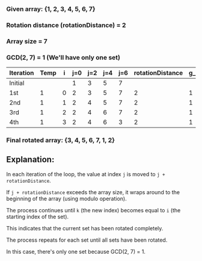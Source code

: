 ### Given array: {1, 2, 3, 4, 5, 6, 7}

### Rotation distance (rotationDistance) = 2

### Array size = 7

### GCD(2, 7) = 1 (We'll have only one set)

| Iteration | Temp | i | j=0 | j=2 | j=4 | j=6 | rotationDistance | g_c_d | k |
|-----------|------|---|-----|-----|-----|-----|---|-------|---|
| Initial   |      |   | 1   | 3   | 5   | 7   |   |       |   |
| 1st       | 1    | 0 | 2   | 3   | 5   | 7   | 2 | 1     | 2 |
| 2nd       | 1    | 1 | 2   | 4   | 5   | 7   | 2 | 1     | 4 |
| 3rd       | 1    | 2 | 2   | 4   | 6   | 7   | 2 | 1     | 6 |
| 4th       | 1    | 3 | 2   | 4   | 6   | 3   | 2 | 1     | 8 |



### Final rotated array: {3, 4, 5, 6, 7, 1, 2}

## Explanation:

In each iteration of the loop, the value at index `j` is moved to `j + rotationDistance`. 

If `j + rotationDistance` exceeds the array size, it wraps around to the beginning of the array (using modulo operation).

The process continues until `k` (the new index) becomes equal to `i` (the starting index of the set). 

This indicates that the current set has been rotated completely.

The process repeats for each set until all sets have been rotated. 

In this case, there's only one set because GCD(2, 7) = 1.
